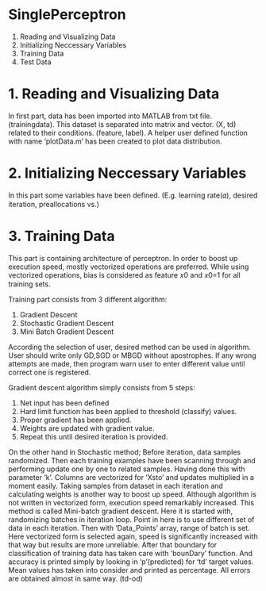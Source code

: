 # SinglePerceptron

1. Reading and Visualizing Data
2. Initializing Neccessary Variables
3. Training Data
4. Test Data

# 1. Reading and Visualizing Data

In first part, data has been imported into MATLAB from txt file. (trainingdata). This dataset is separated into matrix and vector. (X, td) related to their conditions. (feature, label). A helper user defined function with name ‘plotData.m’ has been created to plot data distribution.

# 2. Initializing Neccessary Variables

In this part some variables have been defined. (E.g. learning rate(𝛼), desired iteration, preallocations vs.)

# 3. Training Data

This part is containing architecture of perceptron. In order to boost up execution speed, mostly vectorized operations are preferred. While using vectorized operations, bias is considered as feature 𝑥0 and 𝑥0=1 for all training sets.

Training part consists from 3 different algorithm:
1. Gradient Descent
2. Stochastic Gradient Descent
3. Mini Batch Gradient Descent

According the selection of user, desired method can be used in algorithm. User should write only GD,SGD or MBGD without apostrophes. If any wrong attempts are made, then program warn user to enter different value until correct one is registered.

Gradient descent algorithm simply consists from 5 steps:
1. Net input has been defined
2. Hard limit function has been applied to threshold (classify) values.
3. Proper gradient has been applied.
4. Weights are updated with gradient value.
5. Repeat this until desired iteration is provided.

On the other hand in Stochastic method; Before iteration, data samples randomized. Then each training examples have been scanning through and performing update one by one to related samples. Having done this with parameter ‘k’. Columns are vectorized for ‘Xsto’ and updates multiplied in a moment easily.
Taking samples from dataset in each iteration and calculating weights is another way to boost up speed. Although algorithm is not written in vectorized form, execution speed remarkably increased. This method is called Mini-batch gradient descent. Here it is started with, randomizing batches in iteration loop. Point in here is to use different set of data in each iteration. Then with ‘Data_Points’ array, range of batch is set. Here vectorized form is selected again, speed is significantly increased with that way but results are more unreliable.
After that boundary for classification of training data has taken care with ‘bounDary’ function. And accuracy is printed simply by looking in ‘p’(predicted) for ‘td’ target values. Mean values has taken into consider and printed as percentage. All errors are obtained almost in same way. (td-od)